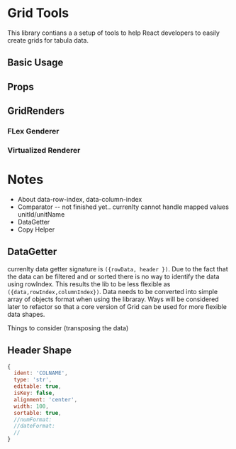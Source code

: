 # Grid Tools 
This library contians a a setup of tools to help React developers to easily create grids for tabula data.


## Basic Usage

## Props

## GridRenders

### FLex Genderer

### Virtualized Renderer


# Notes
* About data-row-index, data-column-index
* Comparator -- not finished yet.. currenlty cannot handle mapped values unitId/unitName
* DataGetter
* Copy Helper

## DataGetter
currenlty data getter signature is `({rowData, header })`. Due to the fact that the data can be filtered and or sorted there is no way to identify the data using rowIndex. This results the lib to be less flexible as `({data,rowIndex,columnIndex})`. Data needs to be converted into simple array of objects format when using the libraray. Ways will be considered later to refactor so that a core version of Grid can be used for more flexible data shapes.


Things to consider (transposing the data)


## Header Shape 
```javascript
{
  ident: 'COLNAME',
  type: 'str',
  editable: true,
  isKey: false,
  alignment: 'center',
  width: 100,
  sortable: true,
  //numFormat:
  //dateFormat:
  //
}
```

